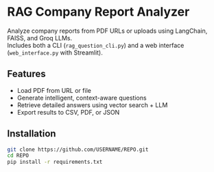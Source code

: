 # RAG Company Report Analyzer

Analyze company reports from PDF URLs or uploads using LangChain, FAISS, and Groq LLMs.  
Includes both a CLI (`rag_question_cli.py`) and a web interface (`web_interface.py` with Streamlit).

## Features
- Load PDF from URL or file
- Generate intelligent, context-aware questions
- Retrieve detailed answers using vector search + LLM
- Export results to CSV, PDF, or JSON

## Installation
```bash
git clone https://github.com/USERNAME/REPO.git
cd REPO
pip install -r requirements.txt

